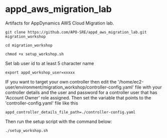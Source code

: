 # appd_aws_migration_lab

Artifacts for AppDynamics AWS Cloud Migration lab.


```
git clone https://github.com/APO-SRE/appd_aws_migration_lab.git migration_workshop
```

```
cd migration_workshop
```

```
chmod +x setup_workshop.sh
```

Set lab user id to at least 5 character name
```
export appd_workshop_user=xxxxx
```

IF you want to target your own controller then edit the '/home/ec2-user/environment/migration_workshop/controller-config.yaml' file with your controller details and the user and password for a controller user that has 'Account Owner' role assigned.  Then set the variable that points to the 'controller-config.yaml' file like this

```
appd_controller_details_file_path=./controller-config.yaml
```

Then run the setup script with the command below:

```
./setup_workshop.sh
```

